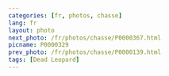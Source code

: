 ```yaml
---
categories: [fr, photos, chasse]
lang: fr
layout: photo
next_photo: /fr/photos/chasse/P0000367.html
picname: P0000329
prev_photo: /fr/photos/chasse/P0000139.html
tags: [Dead Leopard]
---
```

